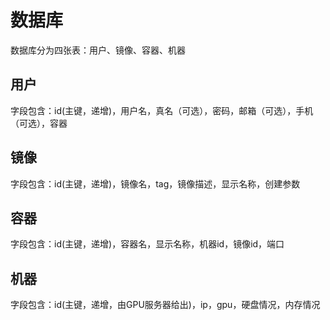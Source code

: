 # 数据库
数据库分为四张表：用户、镜像、容器、机器
## 用户
字段包含：id(主键，递增)，用户名，真名（可选），密码，邮箱（可选），手机（可选），容器
## 镜像
字段包含：id(主键，递增)，镜像名，tag，镜像描述，显示名称，创建参数
## 容器
字段包含：id(主键，递增)，容器名，显示名称，机器id，镜像id，端口
## 机器
字段包含：id(主键，递增，由GPU服务器给出)，ip，gpu，硬盘情况，内存情况